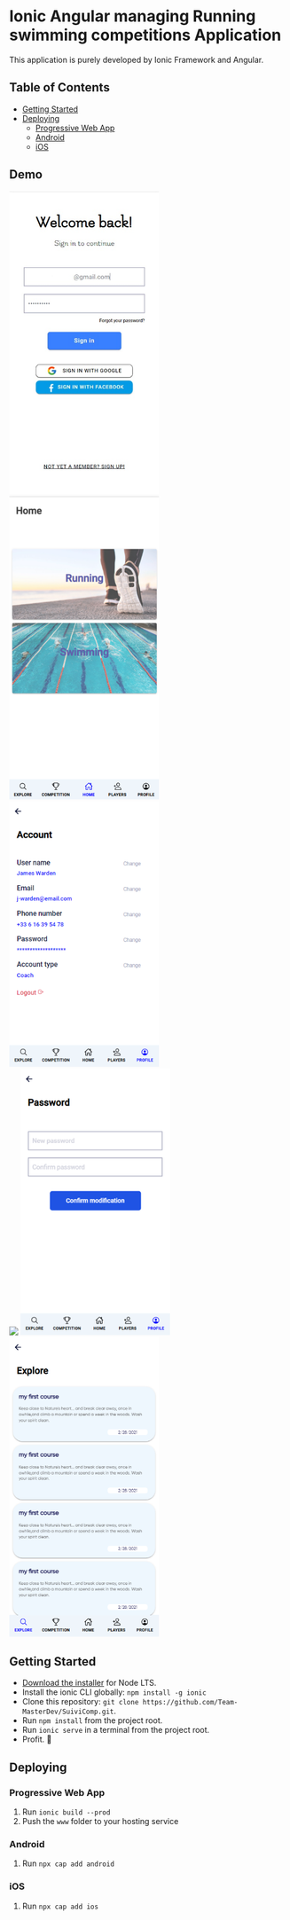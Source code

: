 # Ionic Angular managing Running swimming competitions Application

This application is purely developed by Ionic Framework and Angular.


## Table of Contents
- [Getting Started](#getting-started)
- [Deploying](#deploying)
  - [Progressive Web App](#progressive-web-app)
  - [Android](#android)
  - [iOS](#ios)

## Demo

<div>
<img src="app_images/login.jpg" width="270">
<img src="app_images/home.png" width="270">
<img src="app_images/profil.png" width="270">
</div>

<div>
<img src="app_images/changeEmail.jpg" width="270">
<img src="app_images/changePassword.png" width="270">
<img src="app_images/explore.png" width="270">
</div>

## Getting Started

* [Download the installer](https://nodejs.org/) for Node LTS.
* Install the ionic CLI globally: `npm install -g ionic`
* Clone this repository: `git clone https://github.com/Team-MasterDev/SuiviComp.git`.
* Run `npm install` from the project root.
* Run `ionic serve` in a terminal from the project root.
* Profit. :tada:

## Deploying

### Progressive Web App


1. Run `ionic build --prod`
2. Push the `www` folder to your hosting service

### Android

1. Run `npx cap add android`

### iOS

1. Run `npx cap add ios`
